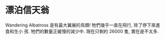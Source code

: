 # 漂泊信天翁

Wandering Albatross 是有最大翼展的鳥類! 牠們幾乎一直在飛行, 除了停下來進食和生小
孩. 牠們的數量正緩慢的減少中. 現在只剩約 26000 隻, 實在是不太多.
